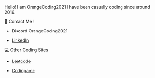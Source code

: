 Hello! I am OrangeCoding2021
I have been casually coding since around 2016.


👋 Contact Me !
- Discord OrangeCoding2021
  
- [LinkedIn](https://www.linkedin.com/in/cgaffney-mat-csc/)


💻 Other Coding Sites
- [Leetcode](https://leetcode.com/OrangeCoding2021/)

- [Codingame](https://www.codingame.com/profile/96509bbfc5a669acc2fe80826f7115e90241394)
